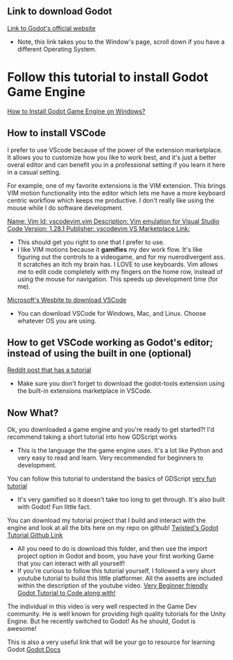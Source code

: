 ## Link to download Godot
[Link to Godot's official website](https://godotengine.org/download/windows/)
- Note, this link takes you to the Window's page, scroll down if you have a different Operating System.

# Follow this tutorial to install Godot Game Engine
[How to Install Godot Game Engine on Windows?](https://www.geeksforgeeks.org/how-to-install-godot-game-engine-on-windows/)

## How to install VSCode
I prefer to use VScode because of the power of the extension marketplace. It allows you to customize how you like to work best, and it's just a better overal editor and can benefit you in a professional setting if you learn it here in a casual setting.

For example, one of my favorite extensions is the VIM extension. This brings VIM motion functionality into the editor which lets me have a more keyboard centric workflow which keeps me productive. I don't really like using the mouse while I do software development.

[Name: Vim Id: vscodevim.vim Description: Vim emulation for Visual Studio Code Version: 1.28.1 Publisher: vscodevim VS Marketplace Link:](https://marketplace.visualstudio.com/items?itemName=vscodevim.vim)
- This should get you right to one that I prefer to use.
- I like VIM motions because it **gamifies** my dev work flow. It's like figuring out the controls to a videogame, and for my nuerodivergent ass. It scratches an itch my brain has. I LOVE to use keyboards. Vim allows me to edit code completely with my fingers on the home row, instead of using the mouse for navigation. This speeds up development time (for me).

[Microsoft's Wesbite to download VSCode](https://code.visualstudio.com/download)
- You can download VSCode for Windows, Mac, and Linux. Choose whatever OS you are using.

## How to get VSCode working as Godot's editor; instead of using the built in one (optional)
[Reddit post that has a tutorial](https://www.reddit.com/r/godot/comments/16ve6y3/how_to_get_vscode_working_nicely_with_godot_and/)
- Make sure you don't forget to download the godot-tools extension using the built-in extensions marketplace in VSCode.

## Now What?
Ok, you downloaded a game engine and you're ready to get started?! I'd recommend taking a short tutorial into how GDScript works
- This is the language the the game engine uses. It's a lot like Python and very easy to read and learn. Very recommended for beginners to development.

You can follow this tutorial to understand the basics of GDScript [very fun tutorial](https://www.gdquest.com/learn-to-code-from-zero/)
- It's very gamified so it doesn't take too long to get through. It's also built with Godot! Fun little fact.

You can download my tutorial project that I build and interact with the engine and look at all the bits here on my repo on github!
[Twisted's Godot Tutorial Github Link](https://github.com/jordonbigelow/Godot-Platformer-Tutorial)
- All you need to do is download this folder, and then use the import project option in Godot and boom, you have your first working Game that you can interact with all yourself!
- If you're curious to follow this tutorial yourself, I followed a very short youtube tutorial to build this little platformer. All the assetts are included within the description of the youtube video.
[Very Beginner friendly Godot Tutorial to Code along with!](https://www.youtube.com/watch?v=LOhfqjmasi0&t=1s)

The individual in this video is very well respected in the Game Dev community. He is well known for providing high quality tutorials for the Unity Engine. But he recently switched to Godot! As he should, Godot is awesome!

This is also a very useful link that will be your go to resource for learning Godot [Godot Docs](https://docs.godotengine.org/en/4.3/index.html)